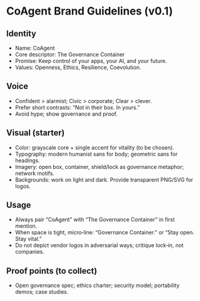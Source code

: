 # CoAgent Brand Guidelines (v0.1)

## Identity
- Name: CoAgent
- Core descriptor: The Governance Container
- Promise: Keep control of your apps, your AI, and your future.
- Values: Openness, Ethics, Resilience, Coevolution.

## Voice
- Confident > alarmist; Civic > corporate; Clear > clever.
- Prefer short contrasts: “Not in their box. In yours.”
- Avoid hype; show governance and proof.

## Visual (starter)
- Color: grayscale core + single accent for vitality (to be chosen).
- Typography: modern humanist sans for body; geometric sans for headings.
- Imagery: open box, container, shield/lock as governance metaphor; network motifs.
- Backgrounds: work on light and dark. Provide transparent PNG/SVG for logos.

## Usage
- Always pair “CoAgent” with “The Governance Container” in first mention.
- When space is tight, micro‑line: “Governance Container.” or “Stay open. Stay vital.”
- Do not depict vendor logos in adversarial ways; critique lock‑in, not companies.

## Proof points (to collect)
- Open governance spec; ethics charter; security model; portability demos; case studies.
